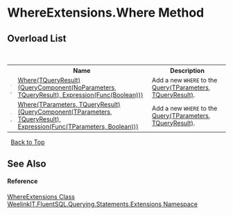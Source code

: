 # WhereExtensions.Where Method 
 


## Overload List
&nbsp;<table><tr><th></th><th>Name</th><th>Description</th></tr><tr><td>![Public method](media/pubmethod.gif "Public method")![Static member](media/static.gif "Static member")</td><td><a href="31c3c88b-f3c7-bbba-f913-7787735f9fb7">Where(TQueryResult)(QueryComponent(NoParameters, TQueryResult), Expression(Func(Boolean)))</a></td><td>
Add a new `WHERE` to the <a href="82639357-28f5-d7fe-833e-926791d1bac8">Query(TParameters, TQueryResult)</a>.</td></tr><tr><td>![Public method](media/pubmethod.gif "Public method")![Static member](media/static.gif "Static member")</td><td><a href="1c0ceac5-ae7f-0912-b3fd-e1add37e5aec">Where(TParameters, TQueryResult)(QueryComponent(TParameters, TQueryResult), Expression(Func(TParameters, Boolean)))</a></td><td>
Add a new `WHERE` to the <a href="82639357-28f5-d7fe-833e-926791d1bac8">Query(TParameters, TQueryResult)</a>.</td></tr></table>&nbsp;
<a href="#whereextensions.where-method">Back to Top</a>

## See Also


#### Reference
<a href="5d63a070-577c-2dc2-968f-fa1c7edf72c0">WhereExtensions Class</a><br /><a href="177c9a6d-318f-ac8a-07a6-73d6eee6ff0b">WeelinkIT.FluentSQL.Querying.Statements.Extensions Namespace</a><br />
